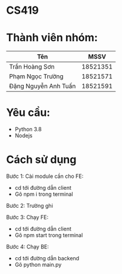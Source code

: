 # CS419
# Thành viên nhóm:
Tên | MSSV
| ------------- |:-------------:| 
Trần Hoàng Sơn | 18521351
Phạm Ngọc Trường | 18521571
Đặng Nguyễn Anh Tuấn | 18521591
# Yêu cầu:
  - Python 3.8
  - Nodejs
# Cách sử dụng
  Bước 1: Cài module cần cho FE:
  - cd tới đường dẫn client
  - Gõ npm i trong terminal
  
  Bước 2: Trường ghi
  
  Bước 3: Chạy FE:
  - cd tới đường dẫn client
  - Gõ npm start trong terminal

  Bước 4: Chạy BE:
  - cd tới đường dẫn backend
  - Gõ python main.py
  
